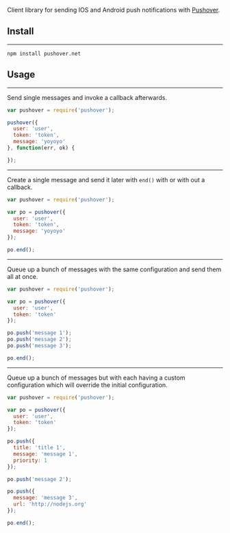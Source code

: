 Client library for sending IOS and Android push notifications with [Pushover](https://pushover.net/).

## Install
*****

```shell
npm install pushover.net
```

## Usage
*****

Send single messages and invoke a callback afterwards.

```javascript
var pushover = require('pushover');

pushover({
  user: 'user',
  token: 'token',
  message: 'yoyoyo'
}, function(err, ok) {

});
```

*****

Create a single message and send it later with `end()` with or with out a callback.

```javascript
var pushover = require('pushover');

var po = pushover({
  user: 'user',
  token: 'token',
  message: 'yoyoyo'
});

po.end();
```

*****

Queue up a bunch of messages with the same configuration and send them all at once.

```javascript
var pushover = require('pushover');

var po = pushover({
  user: 'user',
  token: 'token'
});

po.push('message 1');
po.push('message 2');
po.push('message 3');

po.end();
```

*****

Queue up a bunch of messages but with each having a custom configuration which will override
the initial configuration.

```javascript
var pushover = require('pushover');

var po = pushover({
  user: 'user',
  token: 'token'
});

po.push({
  title: 'title 1',
  message: 'message 1',
  priority: 1
});

po.push('message 2');

po.push({
  message: 'message 3',
  url: 'http://nodejs.org'
});

po.end();
```






